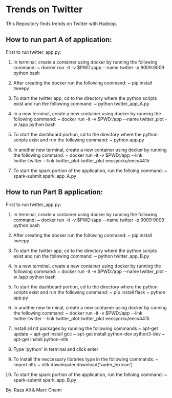 # Trends on Twitter

This Repository finds trends on Twitter with Hadoop.

## How to run part A of application:

First to run twitter_app.py:
1) In terminal, create a container using docker by running the following command:
    ~ docker run -it -v $PWD:/app --name twitter -p 9009:9009 python bash

2) After creating the docker run the following command:
    ~ pip install tweepy   

3) To start the twitter app, cd to the directory where the python scripts exist and run the following command:
    ~ python twitter_app_A.py

4) In a new terminal, create a new container using docker by running the following command:
    ~ docker run -it -v $PWD:/app --name twitter_plot -w /app python bash

5) To start the dashboard portion, cd to the directory where the python scripts exist and run the following command:
    ~ python app.py

6) In another new terminal, create a new container using docker by running the following command:
    ~ docker run -it -v $PWD:/app --link twitter:twitter --link twitter_plot:twitter_plot eecsyorku/eecs4415

7) To start the spark portion of the application, run the folloing command:
    ~ spark-submit spark_app_A.py


## How to run Part B application:

First to run twitter_app.py:
1) In terminal, create a container using docker by running the following command:
    ~ docker run -it -v $PWD:/app --name twitter -p 9009:9009 python bash

2) After creating the docker run the following command:
    ~ pip install tweepy   

3) To start the twitter app, cd to the directory where the python scripts exist and run the following command:
    ~ python twitter_app_B.py

4) In a new terminal, create a new container using docker by running the following command:
    ~ docker run -it -v $PWD:/app --name twitter_plot -w /app python bash

5) To start the dashboard portion, cd to the directory where the python scripts exist and run the following command:
    ~ pip install flask
    ~ python app.py

6) In another new terminal, create a new container using docker by running the following command:
    ~ docker run -it -v $PWD:/app --link twitter:twitter --link twitter_plot:twitter_plot eecsyorku/eecs4415

7) Install all nlt packages by running the following commands
    ~ apt-get update
    ~ apt-get install gcc
    ~ apt-get install python-dev python3-dev
    ~ apt-get install python-nltk

8) Type 'python' in terminal and click enter

9) To install the neccessary libraries type in the following commands:
    ~ import nltk
    ~ nltk.downloader.download('vader_lexicon')

10) To start the spark portion of the application, run the folloing command:
    ~ spark-submit spark_app_B.py
    



By: Raza Ali & Marc Chami



